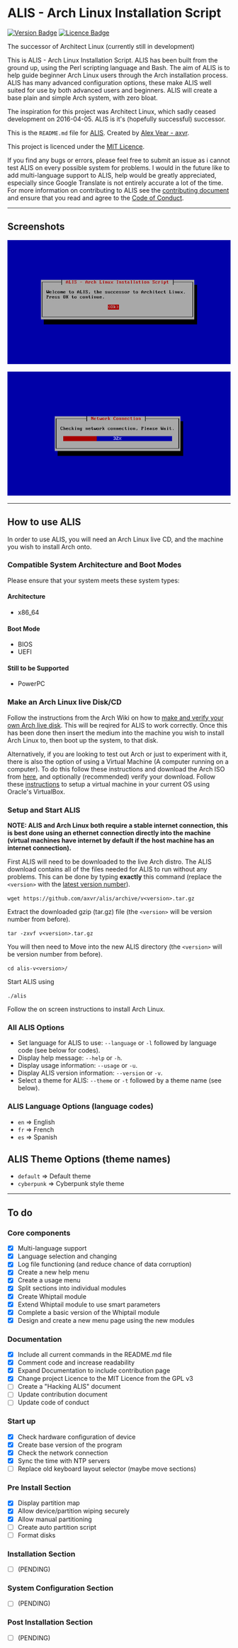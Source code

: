 # ALIS - Arch Linux Installation Script


<!-- Badges made using https://shields.io/ -->
[![Version Badge](https://img.shields.io/badge/Version-v0.3.0-brightgreen.svg)](https://github.com/axvr/alis/releases)
[![Licence Badge](https://img.shields.io/badge/Licence-MIT-blue.svg)](https://github.com/axvr/alis/blob/master/LICENCE)

The successor of Architect Linux (currently still in development)

This is ALIS - Arch Linux Installation Script. ALIS has been built from the ground up, using the Perl scripting language and Bash. The aim of ALIS is to help guide beginner Arch Linux users through the Arch installation process. ALIS has many advanced configuration options, these make ALIS well suited for use by both advanced users and beginners. ALIS will create a base plain and simple Arch system, with zero bloat.

The inspiration for this project was Architect Linux, which sadly ceased development on 2016-04-05. ALIS is it's (hopefully successful) successor.

This is the ```README.md``` file for [ALIS](https://github.com/axvr/alis). Created by [Alex Vear - axvr](https://github.com/axvr).

This project is licenced under the [MIT Licence](https://github.com/axvr/alis/blob/master/LICENCE).

If you find any bugs or errors, please feel free to submit an issue as i cannot test ALIS on every possible system for problems. I would in the future like to add multi-language support to ALIS, help would be greatly appreciated, especially since Google Translate is not entirely accurate a lot of the time. For more information on contributing to ALIS see the [contributing document](https://github.com/axvr/alis/blob/master/CONTRIBUTING.md) and ensure that you read and agree to the [Code of Conduct](https://github.com/axvr/alis/blob/master/CODE_OF_CONDUCT.md).

---

## Screenshots

![Welcome Screen](docs/screenshots/001-alis-welcome-screen.png)

![Network Check](docs/screenshots/003-alis-network-check.png)


---

## How to use ALIS

In order to use ALIS, you will need an Arch Linux live CD, and the machine you wish to install Arch onto.

### Compatible System Architecture and Boot Modes

Please ensure that your system meets these system types:

#### Architecture

* x86_64

#### Boot Mode

* BIOS
* UEFI

#### Still to be Supported

* PowerPC


### Make an Arch Linux live Disk/CD

Follow the instructions from the Arch Wiki on how to [make and verify your own Arch live disk](https://wiki.archlinux.org/index.php/Category:Getting_and_installing_Arch). This will be reqired for ALIS to work correctly. Once this has been done then insert the medium into the machine you wish to install Arch Linux to, then boot up the system, to that disk.

Alternatively, if you are looking to test out Arch or just to experiment with it, there is also the option of using a Virtual Machine (A computer running on a computer). To do this follow these instructions and download the Arch ISO from [here](https://wiki.archlinux.org/index.php/Category:Getting_and_installing_Arch), and optionally (recommended) verify your download. Follow these [instructions](https://www.virtualbox.org/manual/ch01.html) to setup a virtual machine in your current OS using Oracle's VirtualBox.

### Setup and Start ALIS

**NOTE: ALIS and Arch Linux both require a stable internet connection, this is best done using an ethernet connection directly into the machine (virtual machines have internet by default if the host machine has an internet connection).**

First ALIS will need to be downloaded to the live Arch distro. The ALIS download contains all of the files needed for ALIS to run without any problems. This can be done by typing **exactly** this command (replace the ```<version>``` with the [latest version number](https://github.com/axvr/alis/releases)).

```wget https://github.com/axvr/alis/archive/v<version>.tar.gz```

Extract the downloaded gzip (tar.gz) file (the ```<version>``` will be version number from before).

```tar -zxvf v<version>.tar.gz```

You will then need to Move into the new ALIS directory (the ```<version>``` will be version number from before).

```cd alis-v<version>/```

Start ALIS using

```./alis```

Follow the on screen instructions to install Arch Linux.


### All ALIS Options

* Set language for ALIS to use: ```--language``` or ```-l``` followed by language code (see below for codes).
* Display help message: ```--help``` or ```-h```.
* Display usage information: ```--usage``` or ```-u```.
* Display ALIS version information: ```--version``` or ```-v```.
* Select a theme for ALIS: ```--theme``` or ```-t``` followed by a theme name (see below).


### ALIS Language Options (language codes)

* ```en``` => English
* ```fr``` => French
* ```es``` => Spanish


## ALIS Theme Options (theme names)

* ```default```   => Default theme
* ```cyberpunk``` => Cyberpunk style theme


---


## To do

### Core components

* [x] Multi-language support
* [x] Language selection and changing
* [x] Log file functioning (and reduce chance of data corruption)
* [x] Create a new help menu
* [x] Create a usage menu
* [x] Split sections into individual modules
* [x] Create Whiptail module
* [x] Extend Whiptail module to use smart parameters
* [x] Complete a basic version of the Whiptail module
* [x] Design and create a new menu page using the new modules

### Documentation

* [x] Include all current commands in the README.md file
* [x] Comment code and increase readability
* [x] Expand Documentation to include contribution page
* [x] Change project Licence to the MIT Licence from the GPL v3
* [ ] Create a "Hacking ALIS" document
* [ ] Update contribution document
* [ ] Update code of conduct

### Start up

* [x] Check hardware configuration of device
* [x] Create base version of the program
* [x] Check the network connection
* [x] Sync the time with NTP servers
* [ ] Replace old keyboard layout selector (maybe move sections)

### Pre Install Section

* [x] Display partition map
* [x] Allow device/partition wiping securely
* [x] Allow manual partitioning
* [ ] Create auto partition script
* [ ] Format disks

### Installation Section

* [ ] (PENDING)

### System Configuration Section

* [ ] (PENDING)

### Post Installation Section

* [ ] (PENDING)
